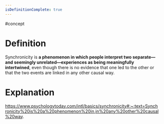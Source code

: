 ```yaml
---
isDefinitionComplete: true
---
```

#concept
# Definition
Synchronicity is **a phenomenon in which people interpret two separate—and seemingly unrelated—experiences as being meaningfully intertwined**, even though there is no evidence that one led to the other or that the two events are linked in any other causal way.


# Explanation



https://www.psychologytoday.com/intl/basics/synchronicity#:~:text=Synchronicity%20is%20a%20phenomenon%20in,in%20any%20other%20causal%20way.